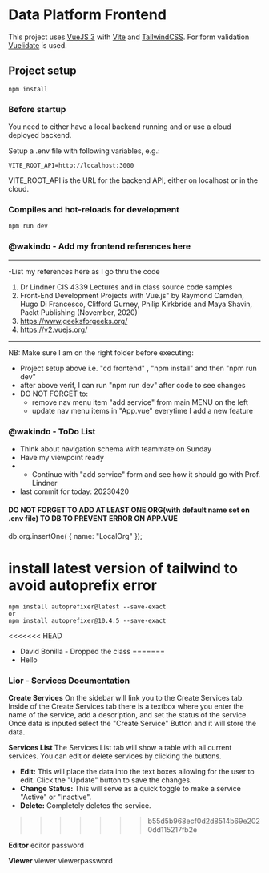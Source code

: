 # Data Platform Frontend

This project uses [VueJS 3](https://vuejs.org/) with [Vite](https://vitejs.dev/) and [TailwindCSS](https://tailwindcss.com/).
For form validation [Vuelidate](https://vuelidate-next.netlify.app/) is used.

## Project setup

    npm install

### Before startup
You need to either have a local backend running and or use a cloud deployed backend.

Setup a .env file with following variables, e.g.:

    VITE_ROOT_API=http://localhost:3000

VITE_ROOT_API is the URL for the backend API, either on localhost or in the cloud.
### Compiles and hot-reloads for development

    npm run dev


### @wakindo - Add my frontend references here
**********************************************************************************
-List my references here as I go thru the code
1) Dr Lindner CIS 4339 Lectures and in class source code samples
2) Front-End Development Projects with Vue.js" by Raymond Camden,
Hugo Di Francesco, Clifford Gurney, Philip Kirkbride and Maya
Shavin, Packt Publishing (November, 2020)
3) https://www.geeksforgeeks.org/
4) https://v2.vuejs.org/




*********************************************************************************
NB: Make sure I am on the right folder before executing:
- Project setup above i.e. "cd frontend" ,  "npm install" and then "npm run dev"
- after above verif, I can run "npm run dev" after code to see changes
- DO NOT FORGET to:
    * remove nav menu item "add service" from main MENU on the left
    * update nav menu items in "App.vue" everytime I add a new feature
### @wakindo - ToDo List
- Think about navigation schema with teammate on Sunday
- Have my viewpoint ready
- * Continue with "add service" form and see how it should go with Prof. Lindner
- last commit for today: 20230420


#### DO NOT FORGET TO ADD AT LEAST ONE ORG(with default name set on .env file) TO DB TO PREVENT ERROR ON APP.VUE
db.org.insertOne(
{
    name: "LocalOrg"
});

# install latest version of tailwind to avoid autoprefix error
    npm install autoprefixer@latest --save-exact
    or 
    npm install autoprefixer@10.4.5 --save-exact

<<<<<<< HEAD
- David Bonilla - Dropped the class
=======
- Hello

### Lior - Services Documentation 
**Create Services** 
On the sidebar will link you to the Create Services tab. Inside of the Create Services tab there is a textbox where you enter the name of the service, add a description, and set the status of the service.
Once data is inputed select the "Create Service" Button and it will store the data.

**Services List** 
The Services List tab will show a table with all current services. You can edit or delete services by clicking the buttons.
- **Edit:** This will place the data into the text boxes allowing for the user to edit. Click the "Update" button to save the changes.
- **Change Status:** This will serve as a quick toggle to make a service "Active" or "Inactive".
- **Delete:** Completely deletes the service.


>>>>>>> b55d5b968ecf0d2d8514b69e2020dd115217fb2e


**Editor**
editor
password

**Viewer**
viewer
viewerpassword